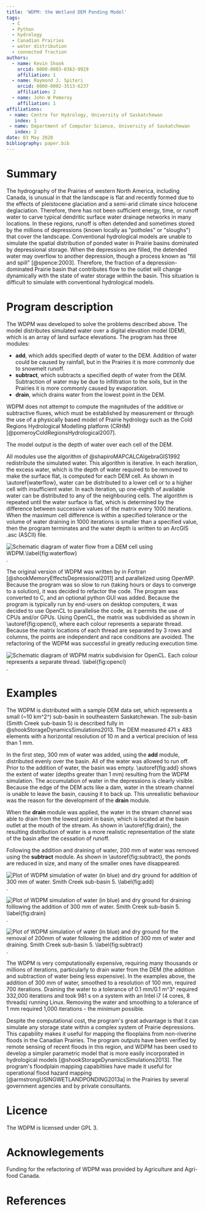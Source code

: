 ```yaml
---
title: 'WDPM: the Wetland DEM Ponding Model'
tags:
  - C
  - Python
  - hydrology
  - Canadian Prairies
  - water distribution
  - connected fraction
authors:
  - name: Kevin Shook
    orcid: 0000-0003-0363-9929
    affiliation: 1
  - name: Raymond J. Spiteri
    orcid: 0000-0002-3513-6237
    affiliation: 2
  - name: John W Pomeroy
    affiliation: 1
affiliations:
 - name: Centre for Hydrology, University of Saskatchewan
   index: 1
 - name: Department of Computer Science, University of Saskatchewan
   index: 2
date: 03 May 2020
bibliography: paper.bib
---
```


# Summary

The hydrography of the Prairies of western North America, including Canada, is unusual in that the landscape is flat and recently formed due to the effects of pleistocene glaciation and a semi-arid climate since holocene deglaciation. Therefore, there has not been sufficient energy, time, or runoff water to carve typical dendritic surface water drainage networks in many locations. In these regions, runoff is often detended and sometimes stored by the millions of depressions (known locally as "potholes" or "sloughs") that cover the landscape. Conventional hydrological models are unable to simulate the spatial distribution of ponded water in Prairie basins dominated by depressional storage. When the depressions are filled, the detended water may overflow to another depression, though a process known as "fill and spill" [@spence:2003]. Therefore, the fraction of a depression-dominated Prairie basin that contributes flow to the outlet will change dynamically with the state of water storage within the basin. This situation is difficult to simulate with conventional hydrological models. 

# Program description

The WDPM was developed to solve the problems described above. The model distributes simulated water over a digital elevation model (DEM), which is an array of land surface elevations. The program has three modules:
- **add**, which adds specified depth of water to the DEM. Addition of water could be caused by rainfall, but in the Prairies it is more commonly due to snowmelt runoff.
- **subtract**, which subtracts a specified depth of water from the DEM. Subtraction of water may be due to infiltration to the soils, but in the Prairies it is more commonly caused by evaporation.
-  **drain**, which drains water from the lowest point in the DEM.

WDPM does not attempt to compute the magnitudes of the additive or subtractive fluxes, which must be established by measurement or through the use of a physically based model of Prairie hydrology such as the Cold Regions Hydrological Modelling platform (CRHM) [@pomeroyColdRegionsHydrological2007].

The  model output is the depth of water over each cell of the DEM.
 
All modules use the algorithm of @shapiroMAPCALCAlgebraGIS1992 redistribute the simulated water. This algorithm is iterative. In each iteration, the excess water, which is the depth of water required to be removed to make the surface flat, is computed for each DEM cell. As shown in \autoref{waterflow}, water can be distributed to a lower cell or to a higher cell with insufficient water. In each iteration, up one-eighth of available water can be distributed to any of the neighbouring cells. The algorithm is repeated until the water surface is flat, which is determined by the difference between successive values of the matrix every 1000 iterations. When the maximum cell difference is within a specified tolerance or the volume of water draining in 1000 iterations is smaller than a specified value, then the program terminates and the water depth is written to an ArcGIS .asc (ASCII) file.

![Schematic diagram of water flow from a DEM cell using WDPM.\label{fig:waterflow}](WaterFlowDiagram.png).


The original version of WDPM was written by in Fortran [@shookMemoryEffectsDepressional2011] and parallelized using OpenMP. Because the program was so slow to run (taking hours or days to converge to a solution), it was decided to refactor the code. The program was converted to C, and an optional python GUI was added. Because the program is typically run by end-users on desktop computers, it was decided to use OpenCL to parallelise the code, as it permits the use of CPUs and/or GPUs. Using OpenCL, the matrix was subdivided as shown in \autoref{fig:opencl}, where each colour represents a separate thread. Because the matrix locations of each thread are separated by 3 rows and columns, the points are independent and race conditions are avoided. The refactoring of the WDPM was successful in greatly reducing execution time. 

![Schematic diagram of WDPM matrix subdivision for OpenCL. Each colour represents a separate thread. \label{fig:opencl}](opencl4.png).


# Examples

The WDPM is distributed with a sample DEM data set, which represents a small (~10 km^2^) sub-basin in southeastern Saskatchewan. The sub-basin (Smith Creek sub-basin 5) is described fully in @shookStorageDynamicsSimulations2013. The DEM measured 471 x 483 elements with a horizontal resolution of 10 m and a vertical precision of less than 1 mm.

In the first step, 300 mm of water was added, using the **add** module, distributed evenly over the basin. All of the water was allowed to run off. Prior to the addition of water, the basin was empty.  \autoref{fig:add} shows the extent of water (depths greater than 1 mm) resulting from the WDPM simulation. The accumulation of water in the depressions is clearly visible. Because the edge of the DEM acts like a dam, water in the stream channel is unable to leave the basin, causing it to back up. This unrealistic behaviour was the reason for the development of the **drain** module.

When the **drain** module was applied, the water in the stream channel was able to drain from the lowest point in basin, which is located at the basin outlet at the mouth of the stream. As shown in \autoref{fig:drain}, the resulting distribution of water is a more realistic representation of the state of the basin after the cessation of runoff. 

Following the addition and draining of water, 200 mm of water was removed using the **subtract** module. As shown in \autoref{fig:subtract}, the ponds are reduced in size, and many of the smaller ones have disappeared.

![Plot of WDPM simulation of water (in blue) and dry ground for addition of 300 mm of water. Smith Creek sub-basin 5. \label{fig:add}](300_0_0_0_u.png).


![Plot of WDPM simulation of water (in blue) and dry ground for draining folllowing the addition of 300 mm of water. Smith Creek sub-basin 5. \label{fig:drain}](300_0_0_0_d.png).

![Plot of WDPM simulation of water (in blue) and dry ground for the removal of 200mm of water following the addition of 300 mm of water and draining. Smith Creek sub-basin 5. \label{fig:subtract}](300_200_0_0_d.png).


The WDPM is very computationally expensive, requiring many thousands or millions of iterations, particularly to drain water from the DEM (the addition and subtraction of water being less expensive). 
In the examples above, the addition of 300 mm of water, smoothed to a resolution of 100 mm, required 700 iterations. Draining the water to a tolerance of 0.1 mm/0.1 m^3^ required 332,000 iterations and took 981 s on a system with an Intel i7 (4 cores, 8 threads) running Linux. Removing the water and smoothing to a tolerance of 1 mm required 1,000 iterations - the minimum possible. 

Despite the computational cost, the program's great advantage is that it can simulate any storage state within a complex system of Prairie depressions.  This capability makes it useful for mapping the flooplains from non-riverine floods in the Canadian Prairies. The program outputs have been verified by remote sensing of recent floods in this region, and WDPM has been used to develop a simpler parametric model that is more easily incorporated in hydrological models [@shookStorageDynamicsSimulations2013]. The program's floodplain mapping capabiltiies
have made it useful for operational flood hazard mapping [@armstrongUSINGWETLANDPONDING2013a] in the Prairies by several government agencies and by private consultants.

# Licence
The WDPM is licensed under GPL 3.

# Acknowlegements

Funding for the refactoring of WDPM was provided by Agriculture and Agri-food Canada.

# References